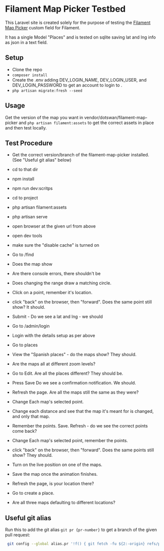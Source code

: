 # Filament Map Picker Testbed

This Laravel site is created solely for the purpose of testing the
[Filament Map Picker](https://github.com/dotswan/filament-map-picker) custom field for
Filament.

It has a single Model "Places" and is tested on sqlite saving lat and lng info as json in a text field.

## Setup

- Clone the repo
- `composer install`
- Create the .env adding DEV_LOGIN_NAME, DEV_LOGIN_USER, and DEV_LOGIN_PASSWORD to get an account to login to .
- `php artisan migrate:fresh --seed`

## Usage

Get the version of the map you want in vendor/dotswan/filament-map-picker and `php artisan filament:assets` to get
the correct assets in place and then test locally.

## Test Procedure

- Get the correct version/branch of the filament-map-picker installed. (See "Useful git alias" below)
- cd to that dir
- npm install
- npm run dev:scritps
- cd to project
- php artisan filament:assets
- php artisan serve
- open browser at the given url from above
- open dev tools
- make sure the "disable cache" is turned on

- Go to /find
- Does the map show
- Are there console errors, there shouldn't be
- Does changing the range draw a matching circle.
- Click on a point, remember it's location.
- click "back" on the browser, then "forward". Does the same point still show? It should.
- Submit - Do we see a lat and lng - we should

- Go to /admin/login
- Login with the details setup as per above
- Go to places
- View the "Spanish places" - do the maps show? They should.
- Are the maps all at different zoom levels?
- Go to Edit. Are all the places different? They should be.
- Press Save Do we see a confirmation notification. We should.
- Refresh the page. Are all the maps still the same as they were?
- Change Each map's selected point.
- Change each distance and see that the map it's meant for is changed, and only that map.
- Remember the points. Save. Refresh - do we see the correct points come back?
- Change Each map's selected point, remember the points.
- click "back" on the browser, then "forward". Does the same points still show? They should.
- Turn on the live position on one of the maps.
- Save the map once the animation finishes.
- Refresh the page, is your location there?

- Go to create a place.
- Are all three maps defaulting to different locations?



## Useful git alias

Run this to add the git alias `git pr {pr-number}` to get a branch of the given pull request:

```bash
 git config --global alias.pr '!f() { git fetch -fu ${2:-origin} refs/pull/$1/head:pr/$1 && git checkout pr/$1; }; f'
```
